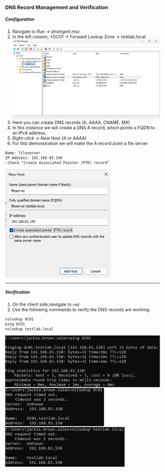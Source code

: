 ### DNS Record Management and Verification
##### Configuration
1. Navigate to *Run → dnsmgmt.msc*
2. In the left column, *DC01 → Forward Lookup Zone → testlab.local
![dsnmgmt.msc](https://github.com/nickbruggen90/LabsVol8021Q/blob/main/Project%201.1%3A%20Active%20Directory%20and%20Windows%2010%20Integration/Images2/Screenshot%202025-07-20%20132415.png)
3. Here you can create DNS records (A, AAAA, CNAME, MX)
4. In this instance we will create a DNS A record, which points a FQDN to an IPv4 address.
5. *Right-click → New Host (A or AAAA)*
6. For this demonstration we will make the A record point a file server
```
Name: fileserver
IP Address: 192.168.83.149
✅Check "Create Associated Pointer (PTR) record"
```
![fileserver dns](https://github.com/nickbruggen90/LabsVol8021Q/blob/main/Project%201.1%3A%20Active%20Directory%20and%20Windows%2010%20Integration/Images2/Screenshot%202025-07-20%20132824.png)

---
##### Verification
1. On the client side,navigate to `cmd`
2. Use the following commands to verify the DNS records are working:
```
nslookup DC01
ping DC01
nslookup testlab.local
```
![verification1](https://github.com/nickbruggen90/LabsVol8021Q/blob/main/Project%201.1%3A%20Active%20Directory%20and%20Windows%2010%20Integration/Images2/Screenshot%202025-07-20%20145523.png)
![verification2](https://github.com/nickbruggen90/LabsVol8021Q/blob/main/Project%201.1%3A%20Active%20Directory%20and%20Windows%2010%20Integration/Images2/Screenshot%202025-07-20%20145544.png)
![verification3](https://github.com/nickbruggen90/LabsVol8021Q/blob/main/Project%201.1%3A%20Active%20Directory%20and%20Windows%2010%20Integration/Images2/Screenshot%202025-07-20%20145616.png)
